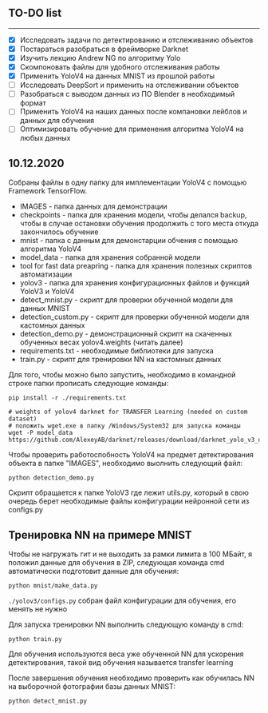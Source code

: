 ## TO-DO list
--------------------
- [X] Исследовать задачи по детектированию и отслеживанию объектов
- [X] Постараться разобраться в фреймворке Darknet
- [X] Изучить лекцию Andrew NG по алгоритму Yolo
- [X] Скомпоновать файлы для удобного отслеживания работы
- [X] Применить YoloV4 на данных MNIST из прошлой работы
- [ ] Исследовать DeepSort и применить на отслеживании объектов
- [ ] Разобраться с выводом данных из ПО Blender в необходимый формат
- [ ] Применить YoloV4 на наших данных после компановки лейблов и данных для обучения
- [ ] Оптимизировать обучение для применения алгоритма YoloV4 на любых данных

## 10.12.2020

Собраны файлы в одну папку для имплементации YoloV4 с помощью Framework TensorFlow.

- IMAGES - папка данных для демонстрации
- checkpoints - папка для хранения модели, чтобы делался backup, чтобы в случае остановки обучения продолжить с того места откуда закончилось обучение
- mnist - папка с данным для демонстарции обчения с помощью алгоритма YoloV4
- model_data - папка для хранения собранной модели 
- tool for fast data preapring - папка для хранения полезных скриптов автоматизации
- yolov3 - папка для хранения конфигурационных файлов и функций YoloV3 и YoloV4
- detect_mnist.py - скрипт для проверки обученной модели для данных MNIST
- detection_custom.py - скрипт для проверки обученной модели для кастомных данных
- detection_demo.py - демонстрационный скрипт на скаченных обученных весах yolov4.weights (читать далее)
- requirements.txt - необходимые библиотеки для запуска
- train.py - скрипт для тренировки NN на кастомных данных

Для того, чтобы можно было запустить, необходимо в командной строке папки прописать следующие команды:
```
pip install -r ./requirements.txt

# weights of yolov4 darknet for TRANSFER Learning (needed on custom dataset)
# положить wget.exe в папку /Windows/System32 для запуска команды
wget -P model_data https://github.com/AlexeyAB/darknet/releases/download/darknet_yolo_v3_optimal/yolov4.weights

```

Чтобы проверить работоспобность YoloV4 на предмет детектирования объекта в папке "IMAGES", необходимо выолнить следующий файл:
```
python detection_demo.py
```

Скрипт обращается к папке YoloV3 где лежит utils.py, который в свою очередь берет необходимые файлы конфигурации нейронной сети из configs.py

## Тренировка NN на примере MNIST

Чтобы не нагружать гит и не выходить за рамки лимита в 100 МБайт, я положил данные для обучения в ZIP, следующая команда cmd автоматически подготовит данные для обучения:
```
python mnist/make_data.py
```
`./yolov3/configs.py` собран файл конфигурации для обучения, его менять не нужно

Для запуска тренировки NN выполнить следующую команду в cmd:
```
python train.py
```

Для обучения используются веса уже обученной NN для ускорения детектирования, такой вид обучения называется transfer learning

После завершения обучения необходимо проверить как обучилась NN на выборочной фотографии базы данных MNIST:
```
python detect_mnist.py
```
